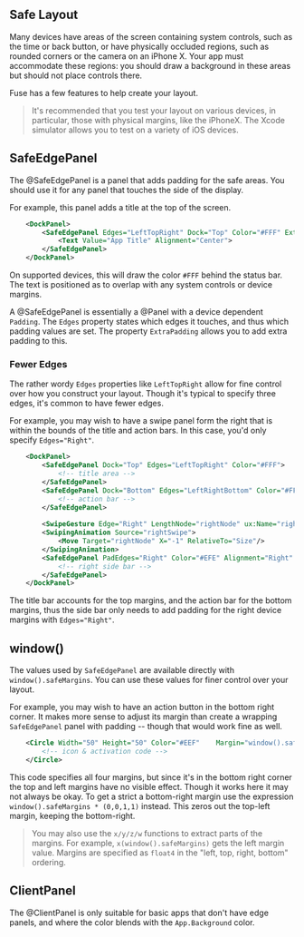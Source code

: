 ## Safe Layout

Many devices have areas of the screen containing system controls, such as the time or back button, or have physically occluded regions, such as rounded corners or the camera on an iPhone X. Your app must accommodate these regions: you should draw a background in these areas but should not place controls there.

Fuse has a few features to help create your layout.

> It's recommended that you test your layout on various devices, in particular, those with physical margins, like the iPhoneX. The Xcode simulator allows you to test on a variety of iOS devices.


## SafeEdgePanel

The @SafeEdgePanel is a panel that adds padding for the safe areas.  You should use it for any panel that touches the side of the display.

For example, this panel adds a title at the top of the screen.

```xml
    <DockPanel>
        <SafeEdgePanel Edges="LeftTopRight" Dock="Top" Color="#FFF" ExtraPadding="2">
            <Text Value="App Title" Alignment="Center">
        </SafeEdgePanel>
    </DockPanel>
```
  
On supported devices, this will draw the color `#FFF` behind the status bar. The text is positioned as to overlap with any system controls or device margins.

A @SafeEdgePanel is essentially a @Panel with a device dependent `Padding`. The `Edges` property states which edges it touches, and thus which padding values are set. The property `ExtraPadding` allows you to add extra padding to this.

### Fewer Edges

The rather wordy `Edges` properties like `LeftTopRight` allow for fine control over how you construct your layout. Though it's typical to specify three edges, it's common to have fewer edges.

For example, you may wish to have a swipe panel form the right that is within the bounds of the title and action bars. In this case, you'd only specify `Edges="Right"`.

```xml
    <DockPanel>
        <SafeEdgePanel Dock="Top" Edges="LeftTopRight" Color="#FFF">
            <!-- title area -->
        </SafeEdgePanel>
        <SafeEdgePanel Dock="Bottom" Edges="LeftRightBottom" Color="#FFF">
            <!-- action bar -->
        </SafeEdgePanel>
        
        <SwipeGesture Edge="Right" LengthNode="rightNode" ux:Name="rightSwipe" Type="Active"/>
        <SwipingAnimation Source="rightSwipe">
            <Move Target="rightNode" X="-1" RelativeTo="Size"/>
        </SwipingAnimation>
        <SafeEdgePanel PadEdges="Right" Color="#EFE" Alignment="Right" Anchor="0%,50%" ux:Name="rightNode" MinEdgePadding="10,5">
            <!-- right side bar -->
        </SafeEdgePanel>
    </DockPanel>
```
 
The title bar accounts for the top margins, and the action bar for the bottom margins, thus the side bar only needs to add padding for the right device margins with `Edges="Right"`.


## window()

The values used by `SafeEdgePanel` are available directly with `window().safeMargins`. You can use these values for finer control over your layout.

For example, you may wish to have an action button in the bottom right corner. It makes more sense to adjust its margin than create a wrapping `SafeEdgePanel` panel with padding -- though that would work fine as well.

```xml
    <Circle Width="50" Height="50" Color="#EEF"    Margin="window().safeMargins">
        <!-- icon & activation code -->
    </Circle>
```

This code specifies all four margins, but since it's in the bottom right corner the top and left margins have no visible effect.  Though it works here it may not always be okay. To get a strict a bottom-right margin use the expression `window().safeMargins * (0,0,1,1)` instead. This zeros out the top-left margin, keeping the bottom-right.

> You may also use the `x/y/z/w` functions to extract parts of the margins. For example, `x(window().safeMargins)` gets the left margin value. Margins are specified as `float4` in the "left, top, right, bottom" ordering.


## ClientPanel

The @ClientPanel is only suitable for basic apps that don't have edge panels, and where the color blends with the `App.Background` color.
